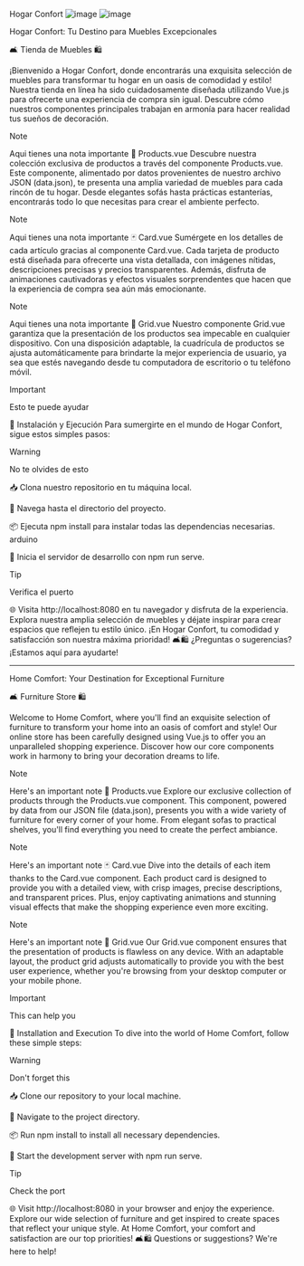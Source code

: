 Hogar Confort
![image](https://github.com/everjulian/hogar-confort/assets/97122875/4b76a352-80b6-4803-a777-b7de105d9900)
![image](https://github.com/everjulian/hogar-confort/assets/97122875/e75905e9-aee1-4df9-83da-ae9046f11a94)


Hogar Confort: Tu Destino para Muebles Excepcionales

🛋️ Tienda de Muebles 🛍️

¡Bienvenido a Hogar Confort, donde encontrarás una exquisita selección de muebles para transformar tu hogar en un oasis de comodidad y estilo! Nuestra tienda en línea ha sido cuidadosamente diseñada utilizando Vue.js para ofrecerte una experiencia de compra sin igual. Descubre cómo nuestros componentes principales trabajan en armonía para hacer realidad tus sueños de decoración.

>[!NOTE]
>Aqui tienes una nota importante 
📄 Products.vue
Descubre nuestra colección exclusiva de productos a través del componente Products.vue. Este componente, alimentado por datos provenientes de nuestro archivo JSON (data.json), te presenta una amplia variedad de muebles para cada rincón de tu hogar. Desde elegantes sofás hasta prácticas estanterías, encontrarás todo lo que necesitas para crear el ambiente perfecto.

>[!NOTE]
>Aqui tienes una nota importante 
🃏 Card.vue
Sumérgete en los detalles de cada artículo gracias al componente Card.vue. Cada tarjeta de producto está diseñada para ofrecerte una vista detallada, con imágenes nítidas, descripciones precisas y precios transparentes. Además, disfruta de animaciones cautivadoras y efectos visuales sorprendentes que hacen que la experiencia de compra sea aún más emocionante.

>[!NOTE]
>Aqui tienes una nota importante 
🔲 Grid.vue
Nuestro componente Grid.vue garantiza que la presentación de los productos sea impecable en cualquier dispositivo. Con una disposición adaptable, la cuadrícula de productos se ajusta automáticamente para brindarte la mejor experiencia de usuario, ya sea que estés navegando desde tu computadora de escritorio o tu teléfono móvil.

>[!IMPORTANT]
>Esto te puede ayudar

🚀 Instalación y Ejecución
Para sumergirte en el mundo de Hogar Confort, sigue estos simples pasos:


>[!WARNING]
>No te olvides de esto 


📥 Clona nuestro repositorio en tu máquina local.

📂 Navega hasta el directorio del proyecto.

📦 Ejecuta npm install para instalar todas las dependencias necesarias.
arduino


🚀 Inicia el servidor de desarrollo con npm run serve.

>[!TIP]
>Verifica el puerto 

🌐 Visita http://localhost:8080 en tu navegador y disfruta de la experiencia.
Explora nuestra amplia selección de muebles y déjate inspirar para crear espacios que reflejen tu estilo único. ¡En Hogar Confort, tu comodidad y satisfacción son nuestra máxima prioridad! 🛋️🛍️ ¿Preguntas o sugerencias? ¡Estamos aquí para ayudarte!

-------------------------------------------------------------------------------------------------------------------------------------------------------------------------------

Home Comfort: Your Destination for Exceptional Furniture

🛋️ Furniture Store 🛍️

Welcome to Home Comfort, where you'll find an exquisite selection of furniture to transform your home into an oasis of comfort and style! Our online store has been carefully designed using Vue.js to offer you an unparalleled shopping experience. Discover how our core components work in harmony to bring your decoration dreams to life.

>[!NOTE]
>Here's an important note 
📄 Products.vue
Explore our exclusive collection of products through the Products.vue component. This component, powered by data from our JSON file (data.json), presents you with a wide variety of furniture for every corner of your home. From elegant sofas to practical shelves, you'll find everything you need to create the perfect ambiance.

>[!NOTE]
>Here's an important note 
🃏 Card.vue
Dive into the details of each item thanks to the Card.vue component. Each product card is designed to provide you with a detailed view, with crisp images, precise descriptions, and transparent prices. Plus, enjoy captivating animations and stunning visual effects that make the shopping experience even more exciting.

>[!NOTE]
>Here's an important note 
🔲 Grid.vue
Our Grid.vue component ensures that the presentation of products is flawless on any device. With an adaptable layout, the product grid adjusts automatically to provide you with the best user experience, whether you're browsing from your desktop computer or your mobile phone.

>[!IMPORTANT]
>This can help you

🚀 Installation and Execution
To dive into the world of Home Comfort, follow these simple steps:


>[!WARNING]
>Don't forget this 

📥 Clone our repository to your local machine.

📂 Navigate to the project directory.

📦 Run npm install to install all necessary dependencies.

🚀 Start the development server with npm run serve.

>[!TIP]
>Check the port 

🌐 Visit http://localhost:8080 in your browser and enjoy the experience.
Explore our wide selection of furniture and get inspired to create spaces that reflect your unique style. At Home Comfort, your comfort and satisfaction are our top priorities! 🛋️🛍️ Questions or suggestions? We're here to help!

